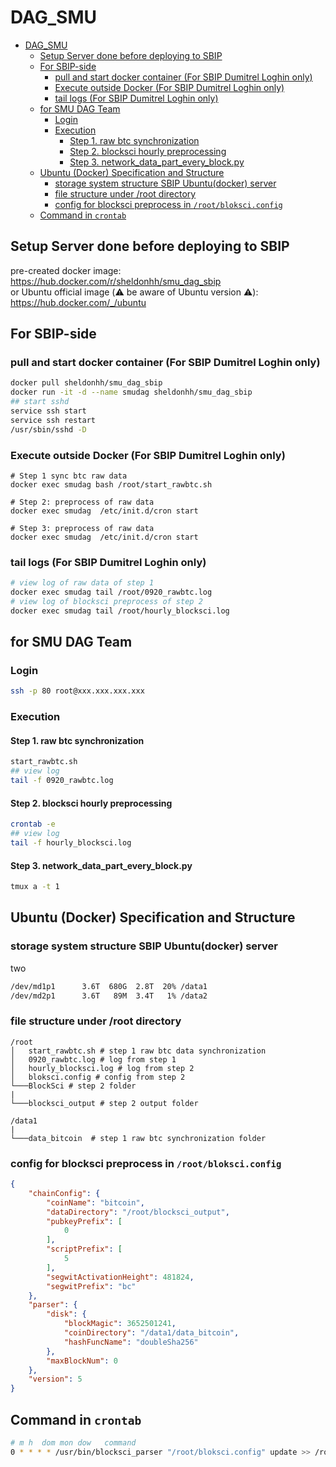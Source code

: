 # DAG_SMU
- [DAG_SMU](#dag_smu)
  - [Setup Server done before deploying to SBIP](#setup-server-done-before-deploying-to-sbip)
  - [For SBIP-side](#for-sbip-side)
    - [pull and start docker container (For SBIP Dumitrel Loghin only)](#pull-and-start-docker-container-for-sbip-dumitrel-loghin-only)
    - [Execute outside Docker (For SBIP Dumitrel Loghin only)](#execute-outside-docker-for-sbip-dumitrel-loghin-only)
    - [tail logs (For SBIP Dumitrel Loghin only)](#tail-logs-for-sbip-dumitrel-loghin-only)
  - [for SMU DAG Team](#for-smu-dag-team)
    - [Login](#login)
    - [Execution](#execution)
      - [Step 1. raw btc synchronization](#step-1-raw-btc-synchronization)
      - [Step 2. blocksci hourly preprocessing](#step-2-blocksci-hourly-preprocessing)
      - [Step 3. network_data_part_every_block.py](#step-3-network_data_part_every_blockpy)
  - [Ubuntu (Docker) Specification and Structure](#ubuntu-docker-specification-and-structure)
    - [storage system structure SBIP Ubuntu(docker) server](#storage-system-structure-sbip-ubuntudocker-server)
    - [file structure under /root directory](#file-structure-under-root-directory)
    - [config for blocksci preprocess in `/root/bloksci.config`](#config-for-blocksci-preprocess-in-rootbloksciconfig)
  - [Command in `crontab`](#command-in-crontab)
## Setup Server done before deploying to SBIP
pre-created docker image: https://hub.docker.com/r/sheldonhh/smu_dag_sbip    
or Ubuntu official image (⚠️ be aware of Ubuntu version ⚠️): 
https://hub.docker.com/_/ubuntu


## For SBIP-side

### pull and start docker container (For SBIP Dumitrel Loghin only)
```bash
docker pull sheldonhh/smu_dag_sbip
docker run -it -d --name smudag sheldonhh/smu_dag_sbip
## start sshd
service ssh start
service ssh restart
/usr/sbin/sshd -D
```
### Execute outside Docker (For SBIP Dumitrel Loghin only)
```
# Step 1 sync btc raw data
docker exec smudag bash /root/start_rawbtc.sh

# Step 2: preprocess of raw data
docker exec smudag  /etc/init.d/cron start

# Step 3: preprocess of raw data
docker exec smudag  /etc/init.d/cron start
```


### tail logs (For SBIP Dumitrel Loghin only)
```bash
# view log of raw data of step 1
docker exec smudag tail /root/0920_rawbtc.log
# view log of blocksci preprocess of step 2
docker exec smudag tail /root/hourly_blocksci.log
```

## for SMU DAG Team 

### Login
```bash
ssh -p 80 root@xxx.xxx.xxx.xxx
```

### Execution
#### Step 1. raw btc synchronization
```bash
start_rawbtc.sh
## view log
tail -f 0920_rawbtc.log
```
#### Step 2. blocksci hourly preprocessing
```bash
crontab -e
## view log
tail -f hourly_blocksci.log
```

#### Step 3. network_data_part_every_block.py
```bash
tmux a -t 1
```

## Ubuntu (Docker) Specification and Structure 
### storage system structure SBIP Ubuntu(docker) server 
two 
```bash
/dev/md1p1      3.6T  680G  2.8T  20% /data1
/dev/md2p1      3.6T   89M  3.4T   1% /data2
```

### file structure under /root directory
```
/root
│   start_rawbtc.sh # step 1 raw btc data synchronization
│   0920_rawbtc.log # log from step 1
│   hourly_blocksci.log # log from step 2
│   bloksci.config # config from step 2
└───BlockSci # step 2 folder
|
└───blocksci_output # step 2 output folder

/data1
|   
└───data_bitcoin  # step 1 raw btc synchronization folder
```

### config for blocksci preprocess in `/root/bloksci.config`
```json
{
    "chainConfig": {
        "coinName": "bitcoin",
        "dataDirectory": "/root/blocksci_output",
        "pubkeyPrefix": [
            0
        ],
        "scriptPrefix": [
            5
        ],
        "segwitActivationHeight": 481824,
        "segwitPrefix": "bc"
    },
    "parser": {
        "disk": {
            "blockMagic": 3652501241,
            "coinDirectory": "/data1/data_bitcoin",
            "hashFuncName": "doubleSha256"
        },
        "maxBlockNum": 0
    },
    "version": 5
}
```
## Command in `crontab`
```bash
# m h  dom mon dow   command
0 * * * * /usr/bin/blocksci_parser "/root/bloksci.config" update >> /root/hourly_blocksci.log
```